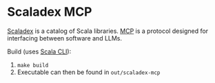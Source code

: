 # Scaladex MCP

[Scaladex](https://index.scala-lang.org) is a catalog of Scala libraries.
[MCP](https://modelcontextprotocol.io/introduction) is a protocol designed for interfacing between software and LLMs.

Build (uses [Scala CLI](https://scala-cli.virtuslab.org/)): 

1. `make build`
2. Executable can then be found in `out/scaladex-mcp`
